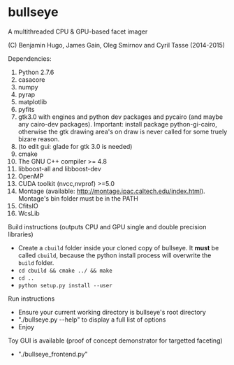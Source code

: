 bullseye
========

A multithreaded CPU & GPU-based facet imager

(C) Benjamin Hugo, James Gain, Oleg Smirnov and Cyril Tasse (2014-2015)

Dependencies:
  1. Python 2.7.6
  2. casacore
  3. numpy
  4. pyrap
  5. matplotlib
  6. pyfits
  7. gtk3.0 with engines and python dev packages and pycairo (and maybe any cairo-dev packages). Important: install package python-gi-cairo, otherwise the gtk drawing area's on draw is never called for some truely bizare reason.
  8. (to edit gui: glade for gtk 3.0 is needed)
  9. cmake
  10. The GNU C++ compiler >= 4.8
  11. libboost-all and libboost-dev
  12. OpenMP
  13. CUDA toolkit (nvcc,nvprof) >=5.0
  14. Montage (available: http://montage.ipac.caltech.edu/index.html). Montage's bin folder must be in the PATH
  15. CfitsIO
  16. WcsLib

Build instructions (outputs CPU and GPU single and double precision libraries)
- Create a `cbuild` folder inside your cloned copy of bullseye. It **must** be called `cbuild`, because the python install process will overwrite the `build` folder.
- `cd cbuild && cmake ../ && make`
- `cd ..`
- `python setup.py install --user`

Run instructions
- Ensure your current working directory is bullseye's root directory
- "./bullseye.py --help" to display a full list of options
- Enjoy

Toy GUI is available (proof of concept demonstrator for targetted faceting)
- "./bullseye_frontend.py"
